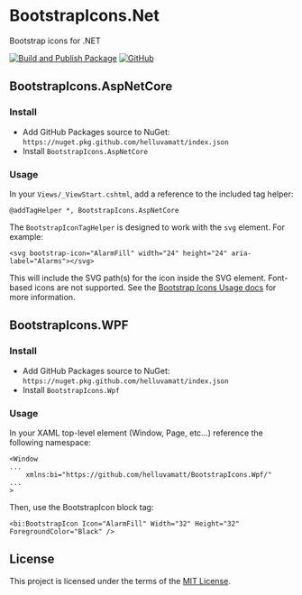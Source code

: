 # BootstrapIcons.Net
Bootstrap icons for .NET

[![Build and Publish Package](https://github.com/helluvamatt/BootstrapIcons.Net/actions/workflows/publish.yml/badge.svg)](https://github.com/helluvamatt/BootstrapIcons.Net/actions/workflows/publish.yml)
[![GitHub](https://img.shields.io/github/license/helluvamatt/BootstrapIcons.Net)](https://github.com/helluvamatt/BootstrapIcons.Net/blob/main/LICENSE)

## BootstrapIcons.AspNetCore

### Install

- Add GitHub Packages source to NuGet: `https://nuget.pkg.github.com/helluvamatt/index.json`
- Install `BootstrapIcons.AspNetCore`

### Usage

In your `Views/_ViewStart.cshtml`, add a reference to the included tag helper:

```cshtml
@addTagHelper *, BootstrapIcons.AspNetCore
```

The `BootstrapIconTagHelper` is designed to work with the `svg` element. For example:

```cshtml
<svg bootstrap-icon="AlarmFill" width="24" height="24" aria-label="Alarms"></svg>
```

This will include the SVG path(s) for the icon inside the SVG element. Font-based icons are not supported. See the [Bootstrap Icons Usage docs](https://icons.getbootstrap.com/#usage) for more information.

## BootstrapIcons.WPF

### Install

- Add GitHub Packages source to NuGet: `https://nuget.pkg.github.com/helluvamatt/index.json`
- Install `BootstrapIcons.Wpf`

### Usage

In your XAML top-level element (Window, Page, etc...) reference the following namespace:

```xaml
<Window
...
    xmlns:bi="https://github.com/helluvamatt/BootstrapIcons.Wpf/"
...
>
```

Then, use the BootstrapIcon block tag:

```xaml
<bi:BootstrapIcon Icon="AlarmFill" Width="32" Height="32" ForegroundColor="Black" />
```

## License

This project is licensed under the terms of the [MIT License](https://github.com/helluvamatt/BootstrapIcons.Wpf/blob/main/LICENSE).
